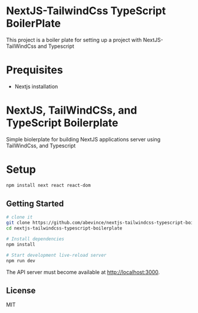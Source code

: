 # NextJS-TailwindCss TypeScript BoilerPlate

This project is a boiler plate for setting up a project with NextJS-TailWindCss and Typescript


# Prequisites 
- Nextjs installation



# NextJS, TailWindCSs, and TypeScript Boilerplate
Simple biolerplate for building NextJS applications server using TailWindCss, and Typescript 


# Setup 
```sh
npm install next react react-dom
```

## Getting Started
```sh
# clone it
git clone https://github.com/abevince/nextjs-tailwindcss-typescript-boilerplate.git
cd nextjs-tailwindcss-typescript-boilerplate

# Install dependencies
npm install

# Start development live-reload server
npm run dev
```
The API server must become available at [http://localhost:3000](http://localhost:3000).

License
-------
MIT
